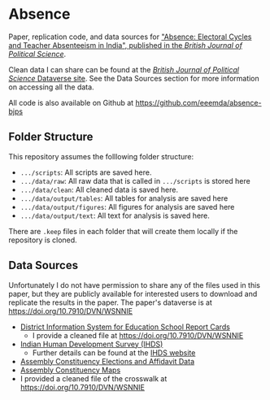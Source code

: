 # Absence

Paper, replication code, and data sources for ["Absence: Electoral Cycles and Teacher Absenteeism in India", published in the _British Journal of Political Science_](https://doi.org/10.1017/S0007123424000942).

Clean data I can share can be found at the [_British Journal of Political Science_ Dataverse site](https://doi.org/10.7910/DVN/WSNNIE). See the Data Sources section for more information on accessing all the data.

All code is also available on Github at https://github.com/eeemda/absence-bjps

## Folder Structure

This repository assumes the folllowing folder structure:

* ``.../scripts``: All scripts are saved here.
* ``.../data/raw``: All raw data that is called in ``.../scripts`` is stored here
* ``.../data/clean``: All cleaned data is saved here.
* ``.../data/output/tables``: All tables for analysis are saved here
* ``.../data/output/figures``: All figures for analysis are saved here
* ``.../data/output/text``: All text for analysis is saved here.

There are `.keep` files in each folder that will create them locally if the repository is cloned.

## Data Sources

Unfortunately I do not have permission to share any of the files used in this paper, but they are publicly available for interested users to download and replicate the results in the paper. The paper's dataverse is at https://doi.org/10.7910/DVN/WSNNIE

* [District Information System for Education School Report Cards](http://schoolreportcards.in)
    * I provide a cleaned file at https://doi.org/10.7910/DVN/WSNNIE
* [Indian Human Development Survey (IHDS)](https://www.icpsr.umich.edu/web/DSDR/studies/36151)
    * Further details can be found at the [IHDS website](https://ihds.umd.edu/)
* [Assembly Constituency Elections and Affidavit Data](https://lokdhaba.ashoka.edu.in/)
* [Assembly Constituency Maps](http://projects.datameet.org/maps/assembly-constituencies/)
* I provided a cleaned file of the crosswalk at https://doi.org/10.7910/DVN/WSNNIE
